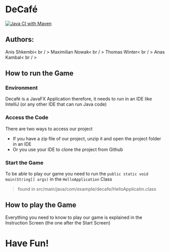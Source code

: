 # DeCafé

[![Java CI with Maven](https://github.com/ShkembiAnis/DeCafe/actions/workflows/maven.yml/badge.svg?branch=main)](https://github.com/ShkembiAnis/DeCafe/actions/workflows/maven.yml)

## Authors:
Anis Shkembi< br / >
Maximilian Nowak< br / >
Thomas Winter< br / >
Anas Kambal< br / >


## How to run the Game
### Environment
Decafé is a JavaFX Application therefore, it needs to run in an IDE like IntelliJ (or any other IDE that can run Java code)
### Access the Code
There are two ways to access our project
- If you have a zip file of our project, unzip it and open the project folder in an IDE
- Or you use your IDE to clone the project from Github
### Start the Game
To be able to play our game you need to run the `public static void main(String[] args)` in the `HelloApplication` Class
> found in src/main/java/com/example/decafe/HelloApplicatin.class
## How to play the Game
Everything you need to know to play our game is explained in the Instruction Screen (the one after the Start Screen)
# Have Fun!
